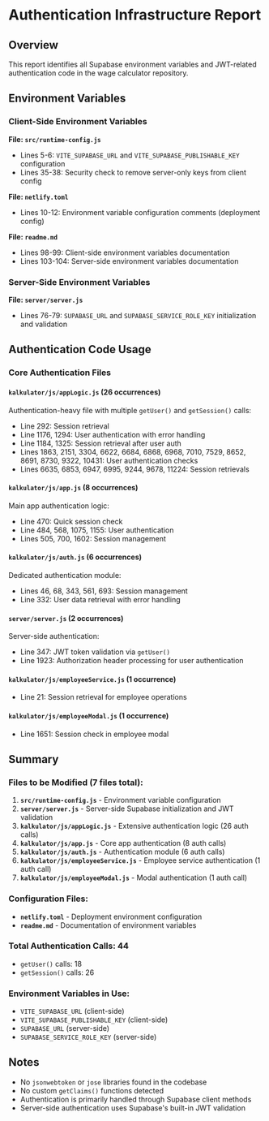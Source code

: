 # Authentication Infrastructure Report

## Overview
This report identifies all Supabase environment variables and JWT-related authentication code in the wage calculator repository.

## Environment Variables

### Client-Side Environment Variables
**File: `src/runtime-config.js`**
- Lines 5-6: `VITE_SUPABASE_URL` and `VITE_SUPABASE_PUBLISHABLE_KEY` configuration
- Lines 35-38: Security check to remove server-only keys from client config

**File: `netlify.toml`**
- Lines 10-12: Environment variable configuration comments (deployment config)

**File: `readme.md`**
- Lines 98-99: Client-side environment variables documentation
- Lines 103-104: Server-side environment variables documentation

### Server-Side Environment Variables
**File: `server/server.js`**
- Lines 76-79: `SUPABASE_URL` and `SUPABASE_SERVICE_ROLE_KEY` initialization and validation

## Authentication Code Usage

### Core Authentication Files

#### `kalkulator/js/appLogic.js` (26 occurrences)
Authentication-heavy file with multiple `getUser()` and `getSession()` calls:
- Line 292: Session retrieval
- Line 1176, 1294: User authentication with error handling
- Line 1184, 1325: Session retrieval after user auth
- Lines 1863, 2151, 3304, 6622, 6684, 6868, 6968, 7010, 7529, 8652, 8691, 8730, 9322, 10431: User authentication checks
- Lines 6635, 6853, 6947, 6995, 9244, 9678, 11224: Session retrievals

#### `kalkulator/js/app.js` (8 occurrences)
Main app authentication logic:
- Line 470: Quick session check
- Line 484, 568, 1075, 1155: User authentication
- Lines 505, 700, 1602: Session management

#### `kalkulator/js/auth.js` (6 occurrences)
Dedicated authentication module:
- Lines 46, 68, 343, 561, 693: Session management
- Line 332: User data retrieval with error handling

#### `server/server.js` (2 occurrences)
Server-side authentication:
- Line 347: JWT token validation via `getUser()`
- Line 1923: Authorization header processing for user authentication

#### `kalkulator/js/employeeService.js` (1 occurrence)
- Line 21: Session retrieval for employee operations

#### `kalkulator/js/employeeModal.js` (1 occurrence)
- Line 1651: Session check in employee modal

## Summary

### Files to be Modified (7 files total):
1. **`src/runtime-config.js`** - Environment variable configuration
2. **`server/server.js`** - Server-side Supabase initialization and JWT validation
3. **`kalkulator/js/appLogic.js`** - Extensive authentication logic (26 auth calls)
4. **`kalkulator/js/app.js`** - Core app authentication (8 auth calls)
5. **`kalkulator/js/auth.js`** - Authentication module (6 auth calls)
6. **`kalkulator/js/employeeService.js`** - Employee service authentication (1 auth call)
7. **`kalkulator/js/employeeModal.js`** - Modal authentication (1 auth call)

### Configuration Files:
- **`netlify.toml`** - Deployment environment configuration
- **`readme.md`** - Documentation of environment variables

### Total Authentication Calls: 44
- `getUser()` calls: 18
- `getSession()` calls: 26

### Environment Variables in Use:
- `VITE_SUPABASE_URL` (client-side)
- `VITE_SUPABASE_PUBLISHABLE_KEY` (client-side)  
- `SUPABASE_URL` (server-side)
- `SUPABASE_SERVICE_ROLE_KEY` (server-side)

## Notes
- No `jsonwebtoken` or `jose` libraries found in the codebase
- No custom `getClaims()` functions detected
- Authentication is primarily handled through Supabase client methods
- Server-side authentication uses Supabase's built-in JWT validation
